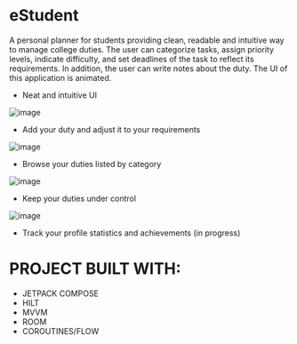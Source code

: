 # eStudent
A personal planner for students providing clean, readable and intuitive way to manage
college duties. The user can categorize tasks, assign priority levels, indicate difficulty, and
set deadlines of the task to reflect its requirements. In addition, the user can write notes
about the duty. The UI of this application is animated.

  - Neat and intuitive UI

![image](https://user-images.githubusercontent.com/83213476/229849944-361cccd1-5d5e-4857-93c6-48ae6e476cf6.png)

  - Add your duty and adjust it to your requirements
  
![image](https://user-images.githubusercontent.com/83213476/229846765-02229038-754a-4ad2-82b4-bd7b2e1c3ad8.png)

  - Browse your duties listed by category
  
 ![image](https://user-images.githubusercontent.com/83213476/229850356-360b0b3d-5f0a-446c-ae04-5d2a99ba63a8.png)
 
  - Keep your duties under control
 
 ![image](https://user-images.githubusercontent.com/83213476/229850578-12261b9c-5bc2-473d-9270-37c4759065cc.png)
 
  - Track your profile statistics and achievements
  (in progress)

# PROJECT BUILT WITH:
  - JETPACK COMPOSE
  - HILT
  - MVVM
  - ROOM
  - COROUTINES/FLOW
